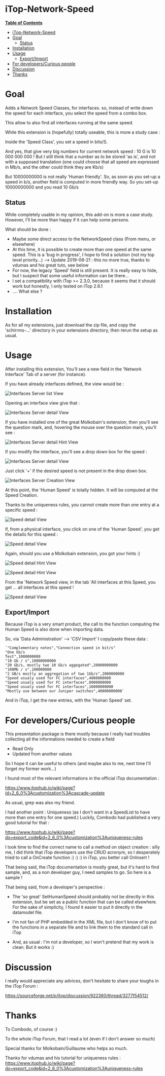 

# iTop-Network-Speed

**[Table of Contents](http://tableofcontent.eu)**
<!-- Table of contents generated by http://tableofcontent.eu -->
- [iTop-Network-Speed](#itop-network-speed)
- [Goal](#goal)
  - [Status](#status)
- [Installation](#installation)
- [Usage](#usage)
  - [Export/Import](#exportimport)
- [For developers/Curious people](#for-developerscurious-people)
- [Discussion](#discussion)
- [Thanks](#thanks)

# Goal

Adds a Network Speed Classes, for interfaces. so, instead of write down the speed for each interface, you select the speed from a combo box.

This allow to also find all interfaces running at the same speed.

While this extension is (hopefully) totally useable, this is more a study case :

Inside the 'Speed Class', you set a speed in bits/S.

And yes, that give very big numbers for current network speed : 10 G is 10 000 000 000 ! But I still think that a number as to be stored 'as is', and not with a supposed translation (one could choose that all speed are expressed in Mb/s, and the other could think they are Kb/s)

But 10000000000 is not really 'Human friendly'. So, as soon as you set-up a speed in b/s, another field is computed in more friendly way. So you set-up 10000000000 and you read 10 Gb/s

## Status

While completely usable in my opinion, this add-on is more a case study. However, I'll be more than happy if it can help some persons.

What should be done :

* Maybe some direct access to the NetworkSpeed class (From menu, or elsewhere)
* At this time, it is possible to create more than one speed at the same speed. This is a 'bug in progress', I hope to find a solution (not my top level priority...)  --> Update 2019-08-21 : this no more true, thanks to vdumas and his great tuto, see below
* For now, the legacy 'Speed' field is still present. It is really easy to hide, but I suspect that some useful information can be there...
* I set a compatibility with iTop >= 2.3.0, because it seems that it should work but honestly, I only tested on iTop 2.6.1
* .... What else ?

# Installation

As for all my extensions, just download the zip file, and copy the 'schirrms-...' directory in your extensions directory, then rerun the setup as usual.

# Usage

After installing this extension, You'll see a new field in the 'Network Interface' Tab of a server (for instance).

If you have already interfaces defined, the view would be :

![Interfaces Server list View](images/PhysicalInterfacesList.png)

Opening an interface view give that :

![Interfaces Server detail View](images/PhysicalInterfacesDetail.png)



If you have installed one of the great Molkobain's extension, then you'll see the question mark, and, hovering the mouse over the question mark, you'll see :

![Interfaces Server detail Hint View](images/PhysicalInterfacesDetailHint.png)

If you modify the interface, you'll see a drop down box for the speed :

![Interfaces Server detail View](images/PhysicalInterfacesDetailEdit.png)

Just click '+' if the desired speed is not present in the drop down box.

![Interfaces Server Creation View](images/NewSpeedCreation.png)

At this point, the 'Human Speed' is totally hidden. It will be computed at the Speed Creation.

Thanks to the uniqueness rules, you cannot create more than one entry at a specific speed :

![Speed detail View](images/NetworkSpeedDuplicate.png)

If, from a physical interface, you click on one of the 'Human Speed', you get the details for this speed :

![Speed detail View](images/NetworkSpeedDetail.png)

Again, should you use a Molkobain extension, you got your hints :)

![Speed detail Hint View](images/NetworkSpeedDetailHint1.png)

![Speed detail Hint View](images/NetworkSpeedDetailHint2.png)

From the 'Network Speed view, in the tab 'All interfaces at this Speed, you get ... all interfaces at this speed !





![Speed detail View](images/NetworkSpeedInterfacesList.png)

## Export/Import

Because iTop is a very smart product, the call to the function computing the Human Speed is also done when importing data.

So, via 'Data Administration' --> 'CSV Import' I copy/paste these data :

```
`"Complementary notes","Connection speed in bit/s"
"One Gb/s 
Test",1000000000
"10 Gb / s",10000000000
"20 Gb/s, mostly two 10 Gb/s aggegated",20000000000
"100Mb / s",100000000
"2 GB/s mostly an aggregation of two 1Gb/s",2000000000
"Speed usualy used for FC interfaces",4000000000
"Speed usualy used for FC interfaces",8000000000
"Speed usualy used for FC interfaces",16000000000
"Mostly use between our Juniper switches",40000000000`
```

And in iTop, I get the new entries, with the 'Human Speed' set.

# For developers/Curious people

This presentation package is there mostly because I really had troubles collecting all the informations needed to create a field

* Read Only
* Updated from another values 

So I hope it can be useful to others (and maybe also to me, next time I'll forget my former work...)

I found most of the relevant informations in the official iTop documentation :

https://www.itophub.io/wiki/page?id=2_6_0%3Acustomization%3Acascade-update

As usual, grep was also my friend.

I had another point : Uniqueness (as I don't want in a SpeedList to have more than one entry for one speed.) Luckily, Combodo had published a very good tutorial for that :

https://www.itophub.io/wiki/page?do=export_code&id=2_6_0%3Acustomization%3Auniqueness-rules

I took time to find the correct name to call a method on object creation : silly me, I did think that iTop developers use the CRUD acronym, so I desperately tried to call a OnCreate function :) :) :) in iTop, you better call OnInsert !

That being said, the iTop documentation is mostly great, but it's hard to find sample, and, as a non developer guy, I need samples to go. So here is a sample !

That being said, from a developer's perspective :

* The 'so great' SetHumanSpeed should probably not be directly in this extension, but be set as a public function that can be called elsewhere. For the sake of simplicity, I found it easier to put it directly in the datamodel file.

* I'm not fan of PHP embedded in the XML file, but I don't know of to put the functions in a separate file and to link them to the standard call in iTop

* And, as usual : I'm not a developer, so I won't pretend that my work is clean. But it works :)

  

# Discussion

I really would appreciate any advices, don't hesitate to share your toughs in the iTop Forum :

https://sourceforge.net/p/itop/discussion/922360/thread/3277f54512/

# Thanks

To Combodo, of course :)

To the whole iTop Forum, that I read a lot (even if I don't answer so much)

Special thanks for Molkobain/Guillaume who helps so much.

Thanks for vdumas and his tutorial for uniqueness rules : https://www.itophub.io/wiki/page?do=export_code&id=2_6_0%3Acustomization%3Auniqueness-rules